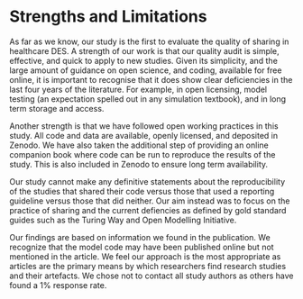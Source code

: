 # Strengths and Limitations

As far as we know, our study is the first to evaluate the quality of sharing in healthcare DES.  A strength of our work is that our quality audit is simple, effective, and quick to apply to new studies. Given its simplicity, and the large amount of guidance on open science, and coding, available for free online, it is important to recognise that it does show clear deficiencies in the last four years of the literature.  For example, in open licensing, model testing (an expectation spelled out in any simulation textbook), and in long term storage and access.

Another strength is that we have followed open working practices in this study. All code and data are available, openly licensed, and deposited in Zenodo. We have also taken the additional step of providing an online companion book where code can be run to reproduce the results of the study. This is also included in Zenodo to ensure long term availability.    

Our study cannot make any definitive statements about the reproducibility of the studies that shared their code versus those that used a reporting guideline versus those that did neither. Our aim instead was to focus on the practice of sharing and the current defiencies as defined by gold standard guides such as the Turing Way and Open Modelling Initiative.

Our findings are based on information we found in the publication. We recognize that the model code may have been published online but not mentioned in the article. We feel our approach is the most appropriate as articles are the primary means by which researchers find research studies and their artefacts.  We chose not to contact all study authors as others have found a 1% response rate.